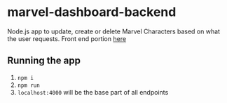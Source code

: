 # marvel-dashboard-backend

Node.js app to update, create or delete Marvel Characters based on what the user requests. Front end portion [here](https://github.com/rzhou10/marvel-dashboard)

## Running the app

1. `npm i`
2. `npm run`
3. `localhost:4000` will be the base part of all endpoints